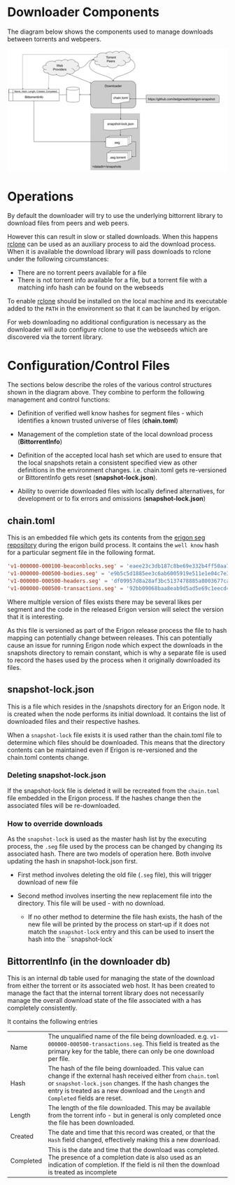 # Downloader Components

The diagram below shows the components used to manage downloads between torrents and webpeers.

![components](components.png)

# Operations

By default the downloader will try to use the underlying bittorrent library to download files from peers and web peers.  

However this can result in slow or stalled downloads.  When this happens [rclone](https://rclone.org/) can be used as an auxiliary process to aid the download process.  When it is available the download library will pass downloads to rclone under the following circumstances:

* There are no torrent peers available for a file
* There is not torrent info available for a file, but a torrent file with a matching info hash can be found on the webseeds

To enable [rclone](https://rclone.org/) should be installed on the local machine and its executable added to the `PATH` in the environment so that it can be launched by erigon.

For web downloading no additional configuration is necessary as the downloader will auto configure rclone to use the webseeds which are discovered via the torrent library.

# Configuration/Control Files

The sections below describe the roles of the various control structures shown in the diagram above.  They combine to perform the following management and control functions:

* Definition of verified well know hashes for segment files - which identifies a known trusted universe of files (**chain.toml**)

* Management of the completion state of the local download process (**BittorrentInfo**)

* Definition of the accepted local hash set which are used to ensure that the local snapshots retain a consistent specified view as other definitions in the environment changes.  i.e. chain.toml gets re-versioned or BittorentInfo gets reset (**snapshot-lock.json**).

* Ability to override downloaded files with locally defined alternatives, for development or to fix errors and omissions (**snapshot-lock.json**)

## chain.toml

This is an embedded file which gets its contents from the [erigon seg repository](https://github.com/erigontech/erigon-snapshot) during the erigon build process. It contains 
the `well know` hash for a particular segment file in the following format. 

```toml
'v1-000000-000100-beaconblocks.seg' = 'eaee23c3db187c8be69e332b4ff50aa73380d0ef'
'v1-000000-000500-bodies.seg' = 'e9b5c5d1885ee3c6ab6005919e511e1e04c7e34e'
'v1-000000-000500-headers.seg' = 'df09957d8a28af3bc5137478885a8003677ca878'
'v1-000000-000500-transactions.seg' = '92bb09068baa8eab9d5ad5e69c1eecd404a82258'
```

Where multiple version of files exists there may be several likes per segment and the code in the released Erigon version will select the version that it is interesting.

As this file is versioned as part of the Erigon release process the file to hash mapping can potentially change between releases.  This can potentially cause an issue for running Erigon node which expect the downloads in the snapshots directory to remain constant, which is why a separate file is used to record the hases used by the process when it originally downloaded its files.

## snapshot-lock.json

This is a file which resides in the <data-dir>/snapshots directory for an Erigon node.  It is created when the node performs its initial download.  It contains the list of downloaded files and their respective hashes.

When a `snapshot-lock` file exists it is used rather than the chain.toml file to determine which files should be downloaded.  This means that the directory contents can be maintained even if Erigon is re-versioned and the chain.toml contents change.

### Deleting snapshot-lock.json

If the snapshot-lock file is deleted it will be recreated from the `chain.toml` file embedded in the Erigon process.  If the hashes change then the associated files will be re-downloaded.

### How to override downloads

As the `snapshot-lock` is used as the master hash list by the executing process, the `.seg` file used by the process can be changed by changing its associated hash.  There are two models of operation here. Both involve updating the hash in snapshot-lock.json first. 

* First method involves deleting the old file (`.seg` file), this will trigger download of new file

* Second method involves inserting the new replacement file into the directory. This file will be used - with no download.
    * If no other method to determine the file hash exists, the hash of the new file will be printed by the process on start-up if it does not match the `snapshot-lock` entry and this can be used to insert the hash into the ``snapshot-lock`

## BittorrentInfo (in the downloader db)

This is an internal db table used for managing the state of the download from either the torrent or its associated web host.  It has been created to manage the fact that the internal torrent library does not necessarily manage the overall download state of the file associated with a has completely consistently.

It contains the following entries

|||
|----|------|
| Name | The unqualified name of the file being downloaded.  e.g. `v1-000000-000500-transactions.seg`.  This field is treated as the primary key for the table, there can only be one download per file. |
| Hash | The hash of the file being downloaded.  This value can change if the external hash received either from `chain.toml` or `snapshot-lock.json` changes.  If the hash changes the entry is treated as a new download and the `Length` and `Completed` fields are reset. 
| Length | The length of the file downloaded.  This may be available from the torrent info - but in general is only completed once the file has been downloaded. |
| Created | The date and time that this record was created, or that the `Hash` field changed, effectively making this a new download. |
| Completed | This is the date and time that the download was completed.  The presence of a completion date is also used as an indication of completion.  If the field is nil then the download is treated as incomplete |

